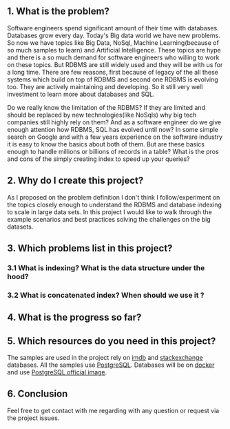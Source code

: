 ## 1. What is the problem?

Software engineers spend significant amount of their time with databases. Databases grow every day. Today's Big data world we have new problems.
So now we have topics like Big Data, NoSql, Machine Learning(because of so much samples to learn) and Artificial Intelligence. These topics are hype 
and there is a so much demand for software engineers who willing to work on these topics. But RDBMS are still widely used and they will be with us for a long time. There are few reasons, first because of legacy 
of the all these systems which build on top of RDBMS and second one RDBMS is evolving too. They are actively maintaining and developing. So it still very well investment to learn more 
about databases and SQL.

   Do we really know the limitation of the RDBMS? If they are limited and should be replaced by new technologies(like NoSqls) why big tech companies still highly rely on them? And as a software engineer do we give enough 
attention how RDBMS, SQL has evolved until now? In some simple search on Google and with a few years experience on the software industry it is easy to know the basics about both of them. But are these basics enough to handle 
millions or billions of records in a table? What is the pros and cons of the simply creating index to speed up your queries?

## 2. Why do I create this project?

   As I proposed on the problem definition I don't think I follow/experiment on the topics closely enough to understand the RDBMS and database indexing to scale in large data sets. In this project I would like to 
walk through the example scenarios and best practices solving the challenges on the big datasets. 

## 3. Which problems list in this project?
 ### 3.1 What is indexing? What is the data structure under the hood?
 ### 3.2 What is concatenated index? When should we use it ?
## 4. What is the progress so far?
## 5. Which resources do you need in this project?
The samples are used in the project rely on [imdb](https://datasets.imdbws.com) and [stackexchange](https://archive.org/download/stackexchange) databases. All the samples use [PostgreSQL](https://www.postgresql.org). Databases 
will be on [docker](https://www.docker.com) and use [PostgreSQL official image](https://hub.docker.com/_/postgres).
## 6. Conclusion
Feel free to get contact with me regarding with any question or request via the project issues.